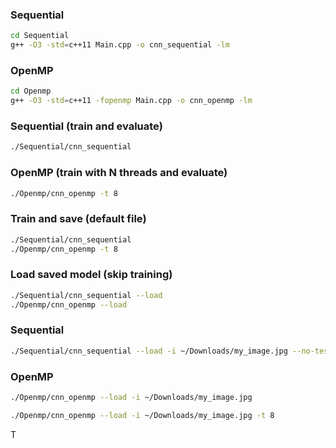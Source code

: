 ### Sequential
```bash
cd Sequential
g++ -O3 -std=c++11 Main.cpp -o cnn_sequential -lm
```

### OpenMP
```bash
cd Openmp
g++ -O3 -std=c++11 -fopenmp Main.cpp -o cnn_openmp -lm
```
### Sequential (train and evaluate)
```bash
./Sequential/cnn_sequential
```

### OpenMP (train with N threads and evaluate)
```bash
./Openmp/cnn_openmp -t 8
```


### Train and save (default file)
```bash
./Sequential/cnn_sequential
./Openmp/cnn_openmp -t 8
```

### Load saved model (skip training)
```bash
./Sequential/cnn_sequential --load
./Openmp/cnn_openmp --load
```

### Sequential
```bash
./Sequential/cnn_sequential --load -i ~/Downloads/my_image.jpg --no-test
```

### OpenMP
```bash
./Openmp/cnn_openmp --load -i ~/Downloads/my_image.jpg

./Openmp/cnn_openmp --load -i ~/Downloads/my_image.jpg -t 8
```

T

